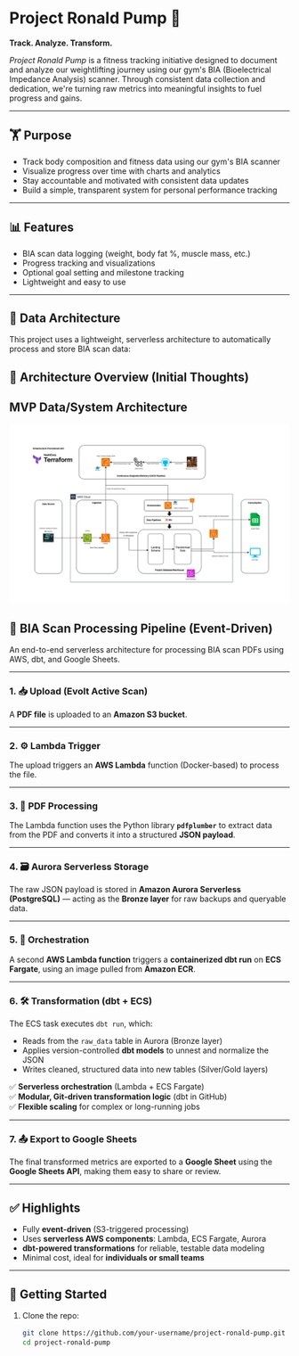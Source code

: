 # Project Ronald Pump 💪

**Track. Analyze. Transform.**

*Project Ronald Pump* is a fitness tracking initiative designed to document and analyze our weightlifting journey using our gym's BIA (Bioelectrical Impedance Analysis) scanner. Through consistent data collection and dedication, we're turning raw metrics into meaningful insights to fuel progress and gains.

---

## 🏋️ Purpose

- Track body composition and fitness data using our gym's BIA scanner  
- Visualize progress over time with charts and analytics  
- Stay accountable and motivated with consistent data updates  
- Build a simple, transparent system for personal performance tracking  

---

## 📊 Features

- BIA scan data logging (weight, body fat %, muscle mass, etc.)  
- Progress tracking and visualizations  
- Optional goal setting and milestone tracking  
- Lightweight and easy to use  

---

## 🧠 Data Architecture

This project uses a lightweight, serverless architecture to automatically process and store BIA scan data:

## 🧭 Architecture Overview (Initial Thoughts)

## MVP Data/System Architecture

![](/Images/ronald_pump_architecture.png)


## 🧬 BIA Scan Processing Pipeline (Event-Driven)

An end-to-end serverless architecture for processing BIA scan PDFs using AWS, dbt, and Google Sheets.

---

### 1. 📥 Upload (Evolt Active Scan)
A **PDF file** is uploaded to an **Amazon S3 bucket**.

---

### 2. ⚙️ Lambda Trigger
The upload triggers an **AWS Lambda** function (Docker-based) to process the file.

---

### 3. 🧾 PDF Processing
The Lambda function uses the Python library **`pdfplumber`** to extract data from the PDF and converts it into a structured **JSON payload**.

---

### 4. 🗃️ Aurora Serverless Storage
The raw JSON payload is stored in **Amazon Aurora Serverless (PostgreSQL)** — acting as the **Bronze layer** for raw backups and queryable data.

---

### 5. 🔁 Orchestration
A second **AWS Lambda function** triggers a **containerized dbt run** on **ECS Fargate**, using an image pulled from **Amazon ECR**.

---

### 6. 🛠️ Transformation (dbt + ECS)

The ECS task executes `dbt run`, which:

- Reads from the `raw_data` table in Aurora (Bronze layer)
- Applies version-controlled **dbt models** to unnest and normalize the JSON
- Writes cleaned, structured data into new tables (Silver/Gold layers)

✅ **Serverless orchestration** (Lambda + ECS Fargate)  
✅ **Modular, Git-driven transformation logic** (dbt in GitHub)  
✅ **Flexible scaling** for complex or long-running jobs

---

### 7. 📤 Export to Google Sheets
The final transformed metrics are exported to a **Google Sheet** using the **Google Sheets API**, making them easy to share or review.

---

## ✅ Highlights

- Fully **event-driven** (S3-triggered processing)
- Uses **serverless AWS components**: Lambda, ECS Fargate, Aurora
- **dbt-powered transformations** for reliable, testable data modeling
- Minimal cost, ideal for **individuals or small teams**


---

## 🚀 Getting Started

1. Clone the repo:
   ```bash
   git clone https://github.com/your-username/project-ronald-pump.git
   cd project-ronald-pump
   ```